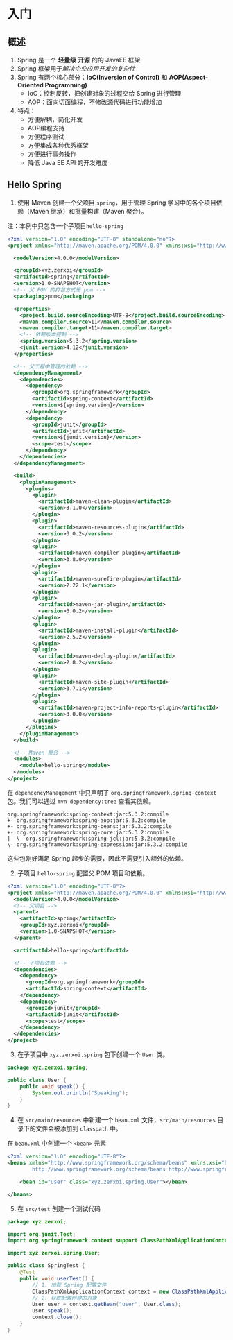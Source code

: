 # 入门

## 概述

1. Spring 是一个 **轻量级** **开源** 的的 JavaEE 框架
2. Spring 框架用于*解决企业应用开发的复杂性*
3. Spring 有两个核心部分：**IoC(Inversion of Control)** 和 **AOP(Aspect-Oriented Programming)**
    - IoC：控制反转，把创建对象的过程交给 Spring 进行管理
    - AOP：面向切面编程，不修改源代码进行功能增加
4. 特点：
    - 方便解耦，简化开发
    - AOP编程支持
    - 方便程序测试
    - 方便集成各种优秀框架
    - 方便进行事务操作
    - 降低 Java EE API 的开发难度



## Hello Spring

1. 使用 Maven 创建一个父项目 `spring`，用于管理 Spring 学习中的各个项目依赖（Maven 继承）和批量构建（Maven 聚合）。

注：本例中只包含一个子项目`hello-spring`

```xml
<?xml version="1.0" encoding="UTF-8" standalone="no"?>
<project xmlns="http://maven.apache.org/POM/4.0.0" xmlns:xsi="http://www.w3.org/2001/XMLSchema-instance" xsi:schemaLocation="http://maven.apache.org/POM/4.0.0 http://maven.apache.org/xsd/maven-4.0.0.xsd">

  <modelVersion>4.0.0</modelVersion>

  <groupId>xyz.zerxoi</groupId>
  <artifactId>spring</artifactId>
  <version>1.0-SNAPSHOT</version>
  <!-- 父 POM 的打包方式是 pom -->
  <packaging>pom</packaging>

  <properties>
    <project.build.sourceEncoding>UTF-8</project.build.sourceEncoding>
    <maven.compiler.source>11</maven.compiler.source>
    <maven.compiler.target>11</maven.compiler.target>
    <!-- 依赖版本控制 -->
    <spring.version>5.3.2</spring.version>
    <junit.version>4.12</junit.version>
  </properties>

  <!-- 父工程中管理的依赖 -->
  <dependencyManagement>
    <dependencies>
      <dependency>
        <groupId>org.springframework</groupId>
        <artifactId>spring-context</artifactId>
        <version>${spring.version}</version>
      </dependency>
      <dependency>
        <groupId>junit</groupId>
        <artifactId>junit</artifactId>
        <version>${junit.version}</version>
        <scope>test</scope>
      </dependency>
    </dependencies>
  </dependencyManagement>

  <build>
    <pluginManagement>
      <plugins>
        <plugin>
          <artifactId>maven-clean-plugin</artifactId>
          <version>3.1.0</version>
        </plugin>
        <plugin>
          <artifactId>maven-resources-plugin</artifactId>
          <version>3.0.2</version>
        </plugin>
        <plugin>
          <artifactId>maven-compiler-plugin</artifactId>
          <version>3.8.0</version>
        </plugin>
        <plugin>
          <artifactId>maven-surefire-plugin</artifactId>
          <version>2.22.1</version>
        </plugin>
        <plugin>
          <artifactId>maven-jar-plugin</artifactId>
          <version>3.0.2</version>
        </plugin>
        <plugin>
          <artifactId>maven-install-plugin</artifactId>
          <version>2.5.2</version>
        </plugin>
        <plugin>
          <artifactId>maven-deploy-plugin</artifactId>
          <version>2.8.2</version>
        </plugin>
        <plugin>
          <artifactId>maven-site-plugin</artifactId>
          <version>3.7.1</version>
        </plugin>
        <plugin>
          <artifactId>maven-project-info-reports-plugin</artifactId>
          <version>3.0.0</version>
        </plugin>
      </plugins>
    </pluginManagement>
  </build>

  <!-- Maven 聚合 -->
  <modules>
    <module>hello-spring</module>
  </modules>
</project>
```

在 `dependencyManagement` 中只声明了 `org.springframework.spring-context` 包。我们可以通过 `mvn dependency:tree` 查看其依赖。

```
org.springframework:spring-context:jar:5.3.2:compile
+- org.springframework:spring-aop:jar:5.3.2:compile
+- org.springframework:spring-beans:jar:5.3.2:compile
+- org.springframework:spring-core:jar:5.3.2:compile
|  \- org.springframework:spring-jcl:jar:5.3.2:compile
\- org.springframework:spring-expression:jar:5.3.2:compile
```

这些包刚好满足 Spring 起步的需要，因此不需要引入额外的依赖。

2. 子项目 `hello-spring` 配置父 POM 项目和依赖。

```xml
<?xml version="1.0" encoding="UTF-8"?>
<project xmlns="http://maven.apache.org/POM/4.0.0" xmlns:xsi="http://www.w3.org/2001/XMLSchema-instance" xsi:schemaLocation="http://maven.apache.org/POM/4.0.0 http://maven.apache.org/xsd/maven-4.0.0.xsd">
  <modelVersion>4.0.0</modelVersion>
  <!-- 父项目 -->
  <parent>
    <artifactId>spring</artifactId>
    <groupId>xyz.zerxoi</groupId>
    <version>1.0-SNAPSHOT</version>
  </parent>

  <artifactId>hello-spring</artifactId>

  <!-- 子项目依赖 -->
  <dependencies>
    <dependency>
      <groupId>org.springframework</groupId>
      <artifactId>spring-context</artifactId>
    </dependency>
    <dependency>
      <groupId>junit</groupId>
      <artifactId>junit</artifactId>
      <scope>test</scope>
    </dependency>
  </dependencies>
</project>
```

3. 在子项目中 `xyz.zerxoi.spring` 包下创建一个 `User` 类。

```java
package xyz.zerxoi.spring;

public class User {
    public void speak() {
        System.out.println("Speaking");
    }
}
```

4. 在 `src/main/resources` 中新建一个 `bean.xml` 文件，`src/main/resources` 目录下的文件会被添加到 `classpath` 中。

在 `bean.xml` 中创建一个 `<bean>` 元素

```xml
<?xml version="1.0" encoding="UTF-8"?>
<beans xmlns="http://www.springframework.org/schema/beans" xmlns:xsi="http://www.w3.org/2001/XMLSchema-instance" xsi:schemaLocation="
        http://www.springframework.org/schema/beans http://www.springframework.org/schema/beans/spring-beans.xsd">

    <bean id="user" class="xyz.zerxoi.spring.User"></bean>

</beans>

```

5. 在 `src/test` 创建一个测试代码

```java
package xyz.zerxoi;

import org.junit.Test;
import org.springframework.context.support.ClassPathXmlApplicationContext;

import xyz.zerxoi.spring.User;

public class SpringTest {
    @Test
    public void userTest() {
        // 1. 加载 Spring 配置文件
        ClassPathXmlApplicationContext context = new ClassPathXmlApplicationContext("bean.xml");
        // 2. 获取配置创建的对象
        User user = context.getBean("user", User.class);
        user.speak();
        context.close();
    }
}
```